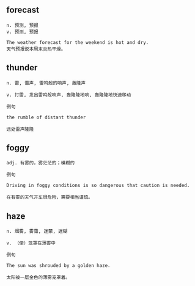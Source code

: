 ## forecast
```
n. 预测, 预报
v. 预测, 预报

The weather forecast for the weekend is hot and dry.
天气预报说本周末炎热干燥。
```
## thunder
```
n. 雷, 雷声, 雷鸣般的响声, 轰隆声

v. 打雷, 发出雷鸣般响声, 轰隆隆地响, 轰隆隆地快速移动

例句

the rumble of distant thunder

远处雷声隆隆
```
## foggy
```
adj. 有雾的，雾茫茫的；模糊的

例句

Driving in foggy conditions is so dangerous that caution is needed.

在有雾的天气开车很危险，需要相当谨慎。
```
## haze
```
n. 烟雾, 雾霭, 迷蒙, 迷糊

v. （使）笼罩在薄雾中

例句

The sun was shrouded by a golden haze.

太阳被一层金色的薄雾笼罩着。
```